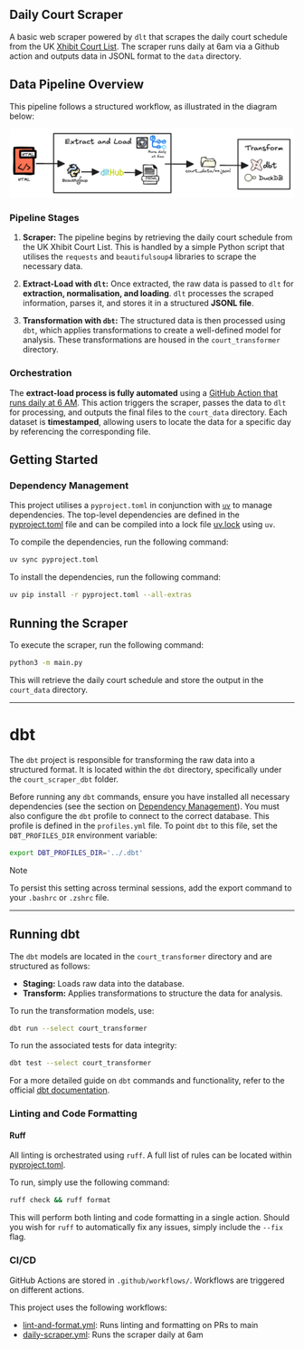 ## Daily Court Scraper

A basic web scraper powered by `dlt` that scrapes the daily court schedule from the UK [Xhibit Court List](http://xhibit.justice.gov.uk/court_lists.htm). The scraper runs daily at 6am via a Github action and outputs data in JSONL format to the `data` directory.

## Data Pipeline Overview

This pipeline follows a structured workflow, as illustrated in the diagram below:

![Pipeline Diagram](./docs/images/daily_court_scraper.excalidraw.png)

### Pipeline Stages

1. **Scraper:**
   The pipeline begins by retrieving the daily court schedule from the UK Xhibit Court List. This is handled by a simple Python script that utilises the `requests` and `beautifulsoup4` libraries to scrape the necessary data.

2. **Extract-Load with `dlt`:**
   Once extracted, the raw data is passed to `dlt` for **extraction, normalisation, and loading**. `dlt` processes the scraped information, parses it, and stores it in a structured **JSONL file**.

3. **Transformation with `dbt`:**
   The structured data is then processed using `dbt`, which applies transformations to create a well-defined model for analysis. These transformations are housed in the `court_transformer` directory.

### Orchestration

The **extract-load process is fully automated** using a [GitHub Action that runs daily at 6 AM](./.github/workflows/update-court-data.yml). This action triggers the scraper, passes the data to `dlt` for processing, and outputs the final files to the `court_data` directory. Each dataset is **timestamped**, allowing users to locate the data for a specific day by referencing the corresponding file.

## Getting Started

### Dependency Management

This project utilises a `pyproject.toml` in conjunction with [`uv`](https://docs.astral.sh/uv/) to manage dependencies. The top-level dependencies are defined in the [pyproject.toml](../pyproject.toml) file and can be compiled into a lock file [uv.lock](./uv.lock) using `uv`.

To compile the dependencies, run the following command:
```sh
uv sync pyproject.toml
```

To install the dependencies, run the following command:
```sh
uv pip install -r pyproject.toml --all-extras
```

## Running the Scraper

To execute the scraper, run the following command:

```sh
python3 -m main.py
```

This will retrieve the daily court schedule and store the output in the `court_data` directory.

---

# dbt

The `dbt` project is responsible for transforming the raw data into a structured format. It is located within the `dbt` directory, specifically under the `court_scraper_dbt` folder.

Before running any `dbt` commands, ensure you have installed all necessary dependencies (see the section on [Dependency Management](#dependency-management)). You must also configure the `dbt` profile to connect to the correct database. This profile is defined in the `profiles.yml` file. To point `dbt` to this file, set the `DBT_PROFILES_DIR` environment variable:

```sh
export DBT_PROFILES_DIR='../.dbt'
```

> [!NOTE]
> To persist this setting across terminal sessions, add the export command to your `.bashrc` or `.zshrc` file.

---

## Running dbt

The `dbt` models are located in the `court_transformer` directory and are structured as follows:

- **Staging:** Loads raw data into the database.
- **Transform:** Applies transformations to structure the data for analysis.

To run the transformation models, use:

```sh
dbt run --select court_transformer
```

To run the associated tests for data integrity:

```sh
dbt test --select court_transformer
```

For a more detailed guide on `dbt` commands and functionality, refer to the official [dbt documentation](https://docs.getdbt.com/).

### Linting and Code Formatting

#### Ruff

All linting is orchestrated using `ruff`. A full list of rules can be located within [pyproject.toml](../pyproject.toml).

To run, simply use the following command:
```sh
ruff check && ruff format
```

This will perform both linting and code formatting in a single action. Should you wish for `ruff` to automatically fix any issues, simply include the `--fix` flag.

### CI/CD

GitHub Actions are stored in `.github/workflows/`. Workflows are triggered on different actions.

This project uses the following workflows:
- [lint-and-format.yml](./.github/workflows/lint-and-format.yml): Runs linting and formatting on PRs to main
- [daily-scraper.yml](./.github/workflows/daily-scraper.yml): Runs the scraper daily at 6am